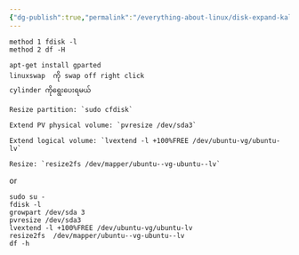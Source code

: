 ```yaml
---
{"dg-publish":true,"permalink":"/everything-about-linux/disk-expand-kali-linux/","dgPassFrontmatter":true,"noteIcon":""}
---
```


	
	method 1 fdisk -l
	method 2 df -H
	
	apt-get install gparted  
	linuxswap  ကို swap off right click
	cylinder ကိုရွေးပေးရမယ်

```
Resize partition: `sudo cfdisk`

Extend PV physical volume: `pvresize /dev/sda3`

Extend logical volume: `lvextend -l +100%FREE /dev/ubuntu-vg/ubuntu-lv`

Resize: `resize2fs /dev/mapper/ubuntu--vg-ubuntu--lv`
```

or 

```
sudo su -
fdisk -l
growpart /dev/sda 3
pvresize /dev/sda3
lvextend -l +100%FREE /dev/ubuntu-vg/ubuntu-lv
resize2fs  /dev/mapper/ubuntu--vg-ubuntu--lv
df -h
```